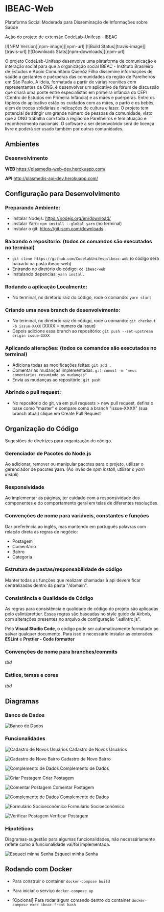 # IBEAC-Web
Plataforma Social Moderada para Disseminação de Informações sobre Saúde 

Ação do projeto de extensão CodeLab-Unifesp - IBEAC

[![NPM Version][npm-image]][npm-url]
[![Build Status][travis-image]][travis-url]
[![Downloads Stats][npm-downloads]][npm-url]

O projeto CodeLab-Unifesp desenvolve uma plataforma de comunicação e interação social para que a organização social IBEAC - Instituto Brasileiro de Estudos e Apoio Comunitário Queiróz Filho dissemine informações de saúde a gestantes e puérperas das comunidades da região de Parelheiros em São Paulo. A ideia, formatada a partir de várias reuniões com representantes da ONG, é desenvolver um aplicativo de fórum de discussão que criará uma ponte entre especialistas em primeira infância do CEPI (Centro de Estudos em Primeira Infância) e as mães e puérperas. Entre os tópicos do aplicativo estão os cuidados com as mães, o parto e os bebês, além de trocas solidárias e indicações de cultura e lazer. O projeto tem potencial de atingir um grande número de pessoas da comunidade, visto que a ONG trabalha com toda a região de Parelheiros e tem atuação e reconhecimento nacionais. O software a ser desenvolvido será de licença livre e poderá ser usado também por outras comunidades. 

## Ambientes

### Desenvolvimento

**WEB**
https://plasmedis-web-dev.herokuapp.com/

**API**
http://plasmedis-api-dev.herokuapp.com/


## Configuração para Desenvolvimento

### Preparando Ambiente:
* Instalar Nodejs: https://nodejs.org/en/download/
* Instalar Yarn: `npm install --global yarn` (no terminal)
* Instalar o git: https://git-scm.com/downloads

### Baixando o repositorio: (todos os comandos são executados no terminal) 
* `git clone https://github.com/CodelabUnifesp/ibeac-web` (o código sera baixado na pasta ibeac-web)
* Entrando no diretório do código: `cd ibeac-web`
* Instalando depencias: `yarn install`

### Rodando a aplicação Localmente:
* No terminal, no diretorio raiz do código, rode o comando: `yarn start`

### Criando uma nova branch de desenvolvimento:
* No terminal, no diretorio raiz do código, rode o comando: `git checkout -b issue-XXXX` (XXXX = numero da issue)
* Depois adicione essa branch ao repositório: `git push --set-upstream origin issue-XXXX` 

### Aplicando alterações: (todos os comandos são executados no terminal) 
* Adiciona todas as modificações feitas: `git add .`
* Comentar as mudanças implementadas: `git commit -m "meus comentarios resumindo as mudanças"`
* Envia as mudanças ao repositório: `git push`

### Abrindo o pull request:
* No repositorio do git, vá em pull requests > new pull request, defina o base como "master" e compare como a branch "issue-XXXX" (sua branch atual)
clique em Create Pull Request

## Organização do Código

Sugestões de diretrizes para organização do código.


### Gerenciador de Pacotes do Node.js

Ao adicionar, remover ou manipular pacotes para o projeto, utilizar o gerenciador de pacotes **yarn**.
(Ao invés de *npm install*, utilizar o *yarn install*)

### Responsividade

Ao implementar as páginas, ter cuidado com a responsividade dos componentes e do comportamento geral em telas de diferentes resoluções.

### Convenções de nome para variáveis, constantes e funções

Dar preferência ao inglês, mas mantendo em português palavras com relação direta às regras de negócio:

- Postagem
- Comentário
- Bairro
- Categoria

### Estrutura de pastas/responsabilidade de código

Manter todas as funções que realizam chamadas à api devem ficar centralizadas dentro da pasta "/domain".

### Consistência e Qualidade de Código

As regras para consistência e qualidade de código do projeto são aplicadas pelo eslint/prettier. Essas regras são baseadas no style guide da Airbnb, com alterações presentes no arquivo de configuração ".eslintrc.js".

Pelo **Visual Studio Code**, o código pode ser automaticamente formatado ao salvar qualquer documento. Para isso é necessário instalar as extensões: **ESLint** e **Prettier - Code formatter**

### Convenções de nome para branches/commits

*tbd*

### Estilos, temas e cores

*tbd*

## Diagramas

### Banco de Dados

![Banco de Dados](/docs/db.png)

### Funcionalidades

![Cadastro de Novos Usuários](/docs/diagram_cadastro_novos_usuarios.png)
Cadastro de Novos Usuários

![Cadastro de Novo Bairro](/docs/diagram_novo_bairro.png)
Cadastro de Novo Bairro

![Complemento de Dados](/docs/diagram_complemento_de_dados.png)
Complemento de Dados

![Criar Postagem](/docs/diagram_criar_postagem.png)
Criar Postagem

![Comentar Postagem](/docs/diagram_comentar_postagem.png)
Comentar Postagem

![Complemento de Dados](/docs/diagram_complemento_de_dados.png)
Complemento de Dados

![Formulário Socioeconômico](/docs/diagram_formulario_socioeconomico.png)
Formulário Socioeconômico

![Verificar Postagem](/docs/diagram_verificar_postagem.png)
Verificar Postagem

### Hipotéticos

Diagramas-sugestão para algumas funcionalidades, não necessáriamente reflete como a funcionalidade vai/foi implementada.

![Esqueci minha Senha](/docs/diagram_esqueci_minha_senha.png)
Esqueci minha Senha


## Rodando com Docker
* Para construir o container ```docker-compose build```

* Para iniciar o serviço ```docker-compose up```

* [Opcional] Para rodar algum comando dentro do container ```docker-compose exec ibeac-front bash```

